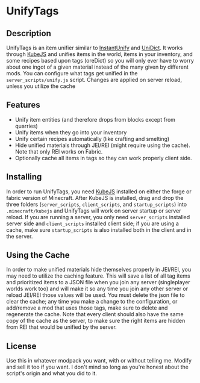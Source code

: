# UnifyTags

## Description

UnifyTags is an item unifier similar to [InstantUnify](https://www.curseforge.com/minecraft/mc-mods/instantunify) and [UniDict](https://www.curseforge.com/minecraft/mc-mods/unidict). It works through [KubeJS](https://www.curseforge.com/minecraft/mc-mods/kubejs) and unifies items in the world, items in your inventory, and some recipes based upon tags (oreDict) so you will only ever have to worry about one ingot of a given material instead of the many given by different mods. You can configure what tags get unified in the `server_scripts/unify.js` script. Changes are applied on server reload, unless you utilize the cache

## Features

- Unify item entities (and therefore drops from blocks except from quarries)
- Unify items when they go into your inventory
- Unify certain recipes automatically (like crafting and smelting)
- Hide unified materials through JEI/REI (might require using the cache). Note that only REI works on Fabric.
- Optionally cache all items in tags so they can work properly client side.

## Installing

In order to run UnifyTags, you need [KubeJS](https://www.curseforge.com/minecraft/mc-mods/kubejs) installed on either the forge or fabric version of Minecraft. After KubeJS is installed, drag and drop the three folders (`server_scripts`, `client_scripts`, and `startup_scripts`) into `.minecraft/kubejs` and UnifyTags will work on server startup or server reload. If you are running a server, you only need `server_scripts` installed server side and `client_scripts` installed client side; if you are using a cache, make sure `startup_scripts` is also installed both in the client and in the server.

## Using the Cache

In order to make unified materials hide themselves properly in JEI/REI, you may need to utilize the caching feature. This will save a list of all tag items and prioritized items to a JSON file when you join any server (singleplayer worlds work too) and will make it so any time you join any other server or reload JEI/REI those values will be used. You must delete the json file to clear the cache; any time you make a change to the configuration, or add/remove a mod that uses those tags, make sure to delete and regenerate the cache. Note that every client should also have the same copy of the cache as the server, to make sure the right items are hidden from REI that would be unified by the server.

## License

Use this in whatever modpack you want, with or without telling me. Modify and sell it too if you want. I don't mind so long as you're honest about the script's origin and what you did to it.
